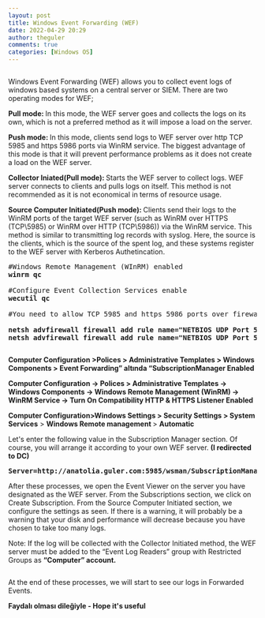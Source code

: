 ```yaml
---
layout: post
title: Windows Event Forwarding (WEF)
date: 2022-04-29 20:29
author: theguler
comments: true
categories: [Windows OS]
---
```

<!-- wp:image {"id":2964,"sizeSlug":"large","linkDestination":"none"} -->
<figure class="wp-block-image size-large"><img src="https://farukguler.com/assets/post_images/wef.png?w=398" alt="" class="wp-image-2964" /></figure>
<!-- /wp:image -->

<!-- wp:paragraph -->
<p>Windows Event Forwarding (WEF) allows you to collect event logs of windows based systems on a central server or SIEM. There are two operating modes for WEF;</p>
<!-- /wp:paragraph -->

<!-- wp:paragraph -->
<p><strong>Pull mode: </strong>In this mode, the WEF server goes and collects the logs on its own, which is not a preferred method as it will impose a load on the server.</p>
<!-- /wp:paragraph -->

<!-- wp:paragraph -->
<p><strong>Push mode: </strong>In this mode, clients send logs to WEF server over http TCP 5985 and https 5986 ports via WinRM service. The biggest advantage of this mode is that it will prevent performance problems as it does not create a load on the WEF server.</p>
<!-- /wp:paragraph -->

<!-- wp:paragraph -->
<p><strong>Collector Iniated(Pull mode): </strong>Starts the WEF server to collect logs. WEF server connects to clients and pulls logs on itself. This method is not recommended as it is not economical in terms of resource usage.</p>
<!-- /wp:paragraph -->

<!-- wp:paragraph -->
<p><strong>Source Computer Initiated(Push mode): </strong>Clients send their logs to the WinRM ports of the target WEF server (such as WinRM over HTTPS (TCP\5985) or WinRM over HTTP (TCP\5986)) via the WinRM service. This method is similar to transmitting log records with syslog. Here, the source is the clients, which is the source of the spent log, and these systems register to the WEF server with Kerberos Authetincation.</p>
<!-- /wp:paragraph -->

<!-- wp:preformatted -->
<pre class="wp-block-preformatted">#Windows Remote Management (WInRM) enabled
<strong>winrm qc</strong>

#Configure Event Collection Services enable
<strong>wecutil qc</strong>

#You need to allow TCP 5985 and https 5986 ports over firewall.

<strong>netsh advfirewall firewall add rule name="NETBIOS UDP Port 5985" dir=in action=allow protocol=UDP localport=5985</strong>
<strong>netsh advfirewall firewall add rule name="NETBIOS UDP Port 5986" dir=in action=allow protocol=UDP localport=5986</strong></pre>
<!-- /wp:preformatted -->

<!-- wp:image {"id":2972,"sizeSlug":"large","linkDestination":"none"} -->
<figure class="wp-block-image size-large"><img src="https://farukguler.com/assets/post_images/ax.png?w=1006" alt="" class="wp-image-2972" /></figure>
<!-- /wp:image -->

<!-- wp:paragraph -->
<p><strong>Computer Configuration &gt;Polices &gt; Administrative Templates &gt; Windows Components &gt; Event Forwarding” altında “SubscriptionManager Enabled</strong></p>
<!-- /wp:paragraph -->

<!-- wp:paragraph -->
<p><strong>Computer Configuration -&gt; <strong>Polices &gt; </strong>Administrative Templates -&gt; Windows Components -&gt; Windows Remote Management (WinRM) -&gt; WinRM Service -&gt; Turn On Compatibility HTTP &amp; HTTPS Listener Enabled</strong></p>
<!-- /wp:paragraph -->

<!-- wp:paragraph -->
<p><strong>Computer Configuration&gt;Windows Settings &gt; Security Settings &gt; System Services</strong> &gt; <strong>Windows Remote management </strong>&gt; <strong>Automatic</strong></p>
<!-- /wp:paragraph -->

<!-- wp:paragraph -->
<p>Let's enter the following value in the Subscription Manager section. Of course, you will arrange it according to your own WEF server. <strong>(I redirected to DC)</strong></p>
<!-- /wp:paragraph -->

<!-- wp:preformatted -->
<pre class="wp-block-preformatted"><strong>Server=http://anatolia.guler.com:5985/wsman/SubscriptionManager/WEC,Refresh=60</strong></pre>
<!-- /wp:preformatted -->

<!-- wp:paragraph -->
<p>After these processes, we open the Event Viewer on the server you have designated as the WEF server. From the Subscriptions section, we click on Create Subscription. From the Source Computer Initiated section, we configure the settings as seen. If there is a warning, it will probably be a warning that your disk and performance will decrease because you have chosen to take too many logs.</p>
<!-- /wp:paragraph -->

<!-- wp:paragraph -->
<p>Note: If the log will be collected with the Collector Initiated method, the WEF server must be added to the “Event Log Readers” group with Restricted Groups as <strong>“Computer” account.</strong></p>
<!-- /wp:paragraph -->

<!-- wp:image {"id":2975,"sizeSlug":"large","linkDestination":"none"} -->
<figure class="wp-block-image size-large"><img src="https://farukguler.com/assets/post_images/logs.png?w=1024" alt="" class="wp-image-2975" /></figure>
<!-- /wp:image -->

<!-- wp:paragraph -->
<p>At the end of these processes, we will start to see our logs in Forwarded Events.</p>
<!-- /wp:paragraph -->

<!-- wp:paragraph -->
<p><strong>Faydalı olması dileğiyle - Hope it's useful</strong></p>
<!-- /wp:paragraph -->
